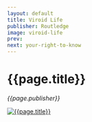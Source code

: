 ```yaml
---
layout: default
title: Viroid Life
publisher: Routledge
image: viroid-life
prev: 
next: your-right-to-know
---
```


# {{page.title}}<br />
*{{page.publisher}}*

[![{{page.title}}]({{page.image}}.webp "{{page.title}}")]({{page.next}})